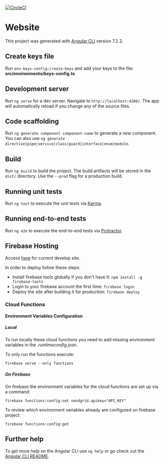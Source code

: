 [![CircleCI](https://circleci.com/gh/gp4tech/website.svg?style=svg)](https://circleci.com/gh/gp4tech/website)

# Website

This project was generated with [Angular CLI](https://github.com/angular/angular-cli) version 7.2.2.

## Create keys file

Run `env-keys-config:create-keys` and add your keys to the file: **src/environments/keys-config.ts**.

## Development server

Run `ng serve` for a dev server. Navigate to `http://localhost:4200/`. The app will automatically reload if you change any of the source files.

## Code scaffolding

Run `ng generate component component-name` to generate a new component. You can also use `ng generate directive|pipe|service|class|guard|interface|enum|module`.

## Build

Run `ng build` to build the project. The build artifacts will be stored in the `dist/` directory. Use the `--prod` flag for a production build.

## Running unit tests

Run `ng test` to execute the unit tests via [Karma](https://karma-runner.github.io).

## Running end-to-end tests

Run `ng e2e` to execute the end-to-end tests via [Protractor](http://www.protractortest.org/).

## Firebase Hosting

Access [here](https://gp4techsite.firebaseapp.com/) for current develop site.

In order to deploy follow these steps:
- Install firebase tools globally if you don't have it: `npm install -g firebase-tools`
- Login to your firebase account the first time: `firebase login`
- Deploy the site after building it for production: `firebase deploy`

### Cloud Functions

#### Environment Variables Configuration

##### Local

To run locally these cloud functions you need to add missing environment variables in the *.runtimeconfig.json*.

To only run the functions execute:

```
firebase serve --only functions
```

##### On Firebase

On firebase the environment variables for the cloud functions are set up via a command:

```
firebase functions:config:set sendgrid.apikey="API_KEY"
```

To review which environment variables already are configured on firebase project:

```
firebase functions:config:get
```

## Further help

To get more help on the Angular CLI use `ng help` or go check out the [Angular CLI README](https://github.com/angular/angular-cli/blob/master/README.md).
